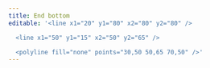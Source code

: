 ```yaml
---
title: End bottom
editable: '<line x1="20" y1="80" x2="80" y2="80" />

  <line x1="50" y1="15" x2="50" y2="65" />

  <polyline fill="none" points="30,50 50,65 70,50" />'
---
```

